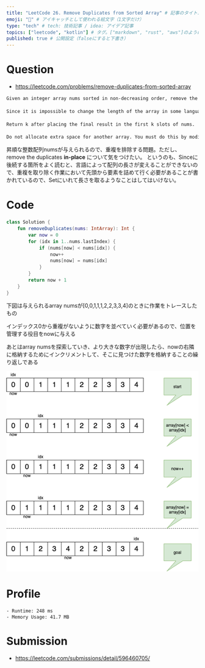 ```yaml
---
title: "LeetCode 26. Remove Duplicates from Sorted Array" # 記事のタイトル
emoji: "🥳" # アイキャッチとして使われる絵文字（1文字だけ）
type: "tech" # tech: 技術記事 / idea: アイデア記事
topics: ["leetcode", "kotlin"] # タグ。["markdown", "rust", "aws"]のように指定する
published: true # 公開設定（falseにすると下書き）
---
```


# Question

- https://leetcode.com/problems/remove-duplicates-from-sorted-array

~~~txt
Given an integer array nums sorted in non-decreasing order, remove the duplicates in-place such that each unique element appears only once. The relative order of the elements should be kept the same.

Since it is impossible to change the length of the array in some languages, you must instead have the result be placed in the first part of the array nums. More formally, if there are k elements after removing the duplicates, then the first k elements of nums should hold the final result. It does not matter what you leave beyond the first k elements.

Return k after placing the final result in the first k slots of nums.

Do not allocate extra space for another array. You must do this by modifying the input array in-place with O(1) extra memory.
~~~

昇順な整数配列numsが与えられるので、重複を排除する問題。ただし、remove the duplicates **in-place** について気をつけたい。
というのも、Sinceに後続する箇所をよく読むと、言語によって配列の長さが変えることができないので、重複を取り除く作業において先頭から要素を詰めて行く必要があることが書かれているので、Setにいれて長さを取るようなことはしてはいけない。

# Code

~~~kotlin
class Solution {
    fun removeDuplicates(nums: IntArray): Int {
        var now = 0
        for (idx in 1..nums.lastIndex) {
            if (nums[now] < nums[idx]) {
                now++
                nums[now] = nums[idx]
            }
        }
        return now + 1
    }
}
~~~

下図は与えられるarray numsが[0,0,1,1,1,2,2,3,3,4]のときに作業をトレースしたもの

インデックス0から重複がないように数字を並べていく必要があるので、位置を管理する役目をnowに与える

あとはarray numsを探索していき、より大きな数字が出現したら、nowの右隣に格納するためにインクリメントして、そこに見つけた数字を格納することの繰り返しである


![](/images/az-leet-code-kotlin-26/remove-duplicates-from-sorted-array.drawio.png)

# Profile
    - Runtime: 248 ms
    - Memory Usage: 41.7 MB

# Submission
- https://leetcode.com/submissions/detail/596460705/
